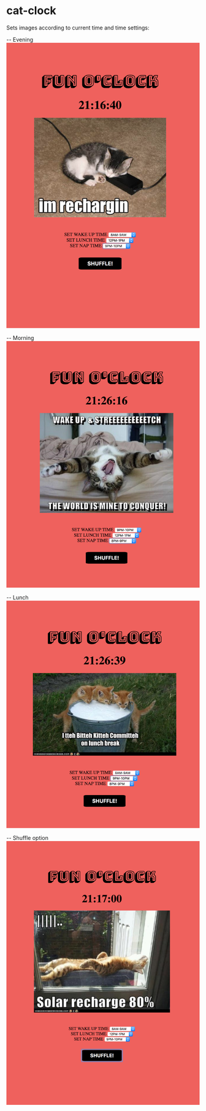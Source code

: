 # cat-clock

Sets images according to current time and time settings:

-- Evening
![alt text](screenshot/scr_home.png)

-- Morning
![alt text](screenshot/scr_morning.png)

-- Lunch
![alt text](screenshot/scr_lunch.png)

-- Shuffle option
![alt text](screenshot/scr_shuffle.png)

